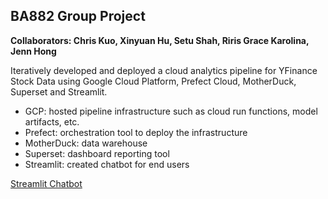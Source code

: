 ## **BA882 Group Project**

**Collaborators: Chris Kuo, Xinyuan Hu, Setu Shah, Riris Grace Karolina, Jenn Hong**

Iteratively developed and deployed a cloud analytics pipeline for YFinance Stock Data using Google Cloud Platform, Prefect Cloud, MotherDuck, Superset and Streamlit.

- GCP: hosted pipeline infrastructure such as cloud run functions, model artifacts, etc.
- Prefect: orchestration tool to deploy the infrastructure
- MotherDuck: data warehouse
- Superset: dashboard reporting tool
- Streamlit: created chatbot for end users

[Streamlit Chatbot](https://streamlit-stocks-807843960855.us-central1.run.app/)
